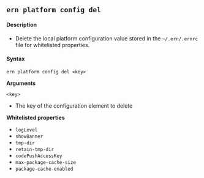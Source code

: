 ## `ern platform config del`

#### Description

* Delete the local platform configuration value stored in the `~/.ern/.ernrc` file for whitelisted properties.  

#### Syntax

`ern platform config del <key>`

**Arguments**

`<key>`

* The key of the configuration element to delete

**Whitelisted properties**

- `logLevel`  
- `showBanner`  
- `tmp-dir`  
- `retain-tmp-dir`
- `codePushAccessKey`
- `max-package-cache-size`
- `package-cache-enabled`